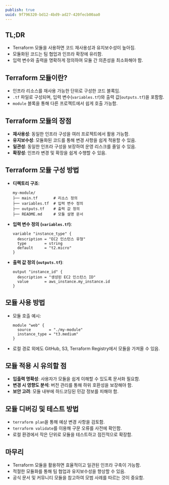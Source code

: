 ```yaml
---
publish: true
uuid: 9f796320-bd12-4bd9-ad27-420fecb00aa0
---
```


## TL;DR

- Terraform 모듈을 사용하면 코드 재사용성과 유지보수성이 높아짐.
- 모듈화된 코드는 팀 협업과 인프라 확장에 유리함.
- 입력 변수와 출력을 명확하게 정의하여 모듈 간 의존성을 최소화해야 함.

## Terraform 모듈이란?

- 인프라 리소스를 재사용 가능한 단위로 구성한 코드 블록임.
- `.tf` 파일로 구성되며, 입력 변수(`variables.tf`)와 출력 값(`outputs.tf`)을 포함함.
- `module` 블록을 통해 다른 프로젝트에서 쉽게 호출 가능함.

## Terraform 모듈의 장점

- **재사용성**: 동일한 인프라 구성을 여러 프로젝트에서 활용 가능함.
- **유지보수성**: 모듈화된 코드를 통해 변경 사항을 쉽게 적용할 수 있음.
- **일관성**: 동일한 인프라 구성을 보장하여 운영 리스크를 줄일 수 있음.
- **확장성**: 인프라 변경 및 확장을 쉽게 수행할 수 있음.

## Terraform 모듈 구성 방법

- **디렉토리 구조**:

  ```shell
  my-module/
  ├── main.tf       # 리소스 정의
  ├── variables.tf  # 입력 변수 정의
  ├── outputs.tf    # 출력 값 정의
  ├── README.md     # 모듈 설명 문서
  ```

- **입력 변수 정의 (`variables.tf`)**:

  ```hcl
  variable "instance_type" {
    description = "EC2 인스턴스 유형"
    type        = string
    default     = "t2.micro"
  }
  ```

- **출력 값 정의 (`outputs.tf`)**:

  ```hcl
  output "instance_id" {
    description = "생성된 EC2 인스턴스 ID"
    value       = aws_instance.my_instance.id
  }
  ```

## 모듈 사용 방법

- 모듈 호출 예시:

  ```hcl
  module "web" {
    source        = "./my-module"
    instance_type = "t3.medium"
  }
  ```

- 로컬 경로 외에도 GitHub, S3, Terraform Registry에서 모듈을 가져올 수 있음.

## 모듈 적용 시 유의할 점

- **입출력 명확성**: 사용자가 모듈을 쉽게 이해할 수 있도록 문서화 필요함.
- **변경 시 영향도 분석**: 버전 관리를 통해 하위 호환성을 보장해야 함.
- **보안 고려**: 모듈 내부에 하드코딩된 민감 정보를 피해야 함.

## 모듈 디버깅 및 테스트 방법

- `terraform plan`을 통해 예상 변경 사항을 검토함.
- `terraform validate`를 이용해 구문 오류를 사전에 확인함.
- 로컬 환경에서 작은 단위로 모듈을 테스트하고 점진적으로 확장함.

## 마무리

- Terraform 모듈을 활용하면 효율적이고 일관된 인프라 구축이 가능함.
- 적절한 모듈화를 통해 팀 협업과 유지보수성을 향상할 수 있음.
- 공식 문서 및 커뮤니티 모듈을 참고하여 모범 사례를 따르는 것이 중요함.
